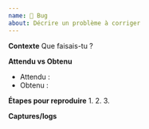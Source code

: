 ```yaml
---
name: 🐞 Bug
about: Décrire un problème à corriger
---
```

**Contexte**
Que faisais-tu ?

**Attendu vs Obtenu**
- Attendu :
- Obtenu :

**Étapes pour reproduire**
1.
2.
3.

**Captures/logs**
